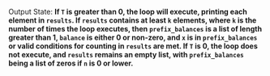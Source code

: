 Output State: **If `T` is greater than 0, the loop will execute, printing each element in `results`. If `results` contains at least `k` elements, where `k` is the number of times the loop executes, then `prefix_balances` is a list of length greater than 1, `balance` is either 0 or non-zero, and `x` is in `prefix_balances` or valid conditions for counting in `results` are met. If `T` is 0, the loop does not execute, and `results` remains an empty list, with `prefix_balances` being a list of zeros if `n` is 0 or lower.**